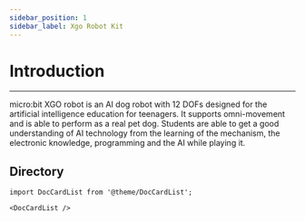 ```yaml
---
sidebar_position: 1
sidebar_label: Xgo Robot Kit
---
```



# Introduction
---
micro:bit XGO robot is an AI dog robot with 12 DOFs designed for the artificial intelligence education for teenagers. It supports omni-movement and is able to perform as a real pet dog. Students are able to get a good understanding of AI technology from the learning of the mechanism, the electronic knowledge, programming and the AI while playing it.


## Directory

```mdx-code-block
import DocCardList from '@theme/DocCardList';

<DocCardList />
```

